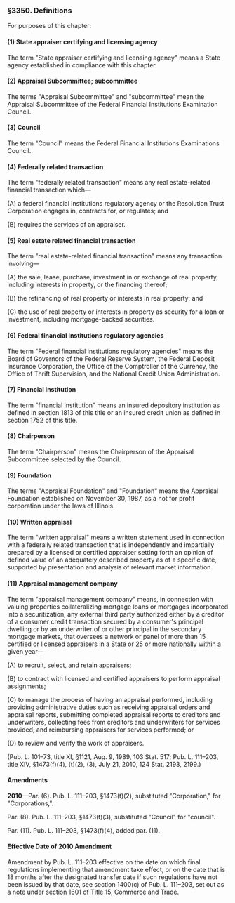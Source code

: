 ### §3350. Definitions ###

For purposes of this chapter:

#### (1) State appraiser certifying and licensing agency ####

The term "State appraiser certifying and licensing agency" means a State agency established in compliance with this chapter.

#### (2) Appraisal Subcommittee; subcommittee ####

The terms "Appraisal Subcommittee" and "subcommittee" mean the Appraisal Subcommittee of the Federal Financial Institutions Examination Council.

#### (3) Council ####

The term "Council" means the Federal Financial Institutions Examinations Council.

#### (4) Federally related transaction ####

The term "federally related transaction" means any real estate-related financial transaction which—

(A) a federal financial institutions regulatory agency or the Resolution Trust Corporation engages in, contracts for, or regulates; and

(B) requires the services of an appraiser.

#### (5) Real estate related financial transaction ####

The term "real estate-related financial transaction" means any transaction involving—

(A) the sale, lease, purchase, investment in or exchange of real property, including interests in property, or the financing thereof;

(B) the refinancing of real property or interests in real property; and

(C) the use of real property or interests in property as security for a loan or investment, including mortgage-backed securities.

#### (6) Federal financial institutions regulatory agencies ####

The term "Federal financial institutions regulatory agencies" means the Board of Governors of the Federal Reserve System, the Federal Deposit Insurance Corporation, the Office of the Comptroller of the Currency, the Office of Thrift Supervision, and the National Credit Union Administration.

#### (7) Financial institution ####

The term "financial institution" means an insured depository institution as defined in section 1813 of this title or an insured credit union as defined in section 1752 of this title.

#### (8) Chairperson ####

The term "Chairperson" means the Chairperson of the Appraisal Subcommittee selected by the Council.

#### (9) Foundation ####

The terms "Appraisal Foundation" and "Foundation" means the Appraisal Foundation established on November 30, 1987, as a not for profit corporation under the laws of Illinois.

#### (10) Written appraisal ####

The term "written appraisal" means a written statement used in connection with a federally related transaction that is independently and impartially prepared by a licensed or certified appraiser setting forth an opinion of defined value of an adequately described property as of a specific date, supported by presentation and analysis of relevant market information.

#### (11) Appraisal management company ####

The term "appraisal management company" means, in connection with valuing properties collateralizing mortgage loans or mortgages incorporated into a securitization, any external third party authorized either by a creditor of a consumer credit transaction secured by a consumer's principal dwelling or by an underwriter of or other principal in the secondary mortgage markets, that oversees a network or panel of more than 15 certified or licensed appraisers in a State or 25 or more nationally within a given year—

(A) to recruit, select, and retain appraisers;

(B) to contract with licensed and certified appraisers to perform appraisal assignments;

(C) to manage the process of having an appraisal performed, including providing administrative duties such as receiving appraisal orders and appraisal reports, submitting completed appraisal reports to creditors and underwriters, collecting fees from creditors and underwriters for services provided, and reimbursing appraisers for services performed; or

(D) to review and verify the work of appraisers.

(Pub. L. 101–73, title XI, §1121, Aug. 9, 1989, 103 Stat. 517; Pub. L. 111–203, title XIV, §1473(f)(4), (t)(2), (3), July 21, 2010, 124 Stat. 2193, 2199.)

#### Amendments ####

**2010**—Par. (6). Pub. L. 111–203, §1473(t)(2), substituted "Corporation," for "Corporations,".

Par. (8). Pub. L. 111–203, §1473(t)(3), substituted "Council" for "council".

Par. (11). Pub. L. 111–203, §1473(f)(4), added par. (11).

#### Effective Date of 2010 Amendment ####

Amendment by Pub. L. 111–203 effective on the date on which final regulations implementing that amendment take effect, or on the date that is 18 months after the designated transfer date if such regulations have not been issued by that date, see section 1400(c) of Pub. L. 111–203, set out as a note under section 1601 of Title 15, Commerce and Trade.